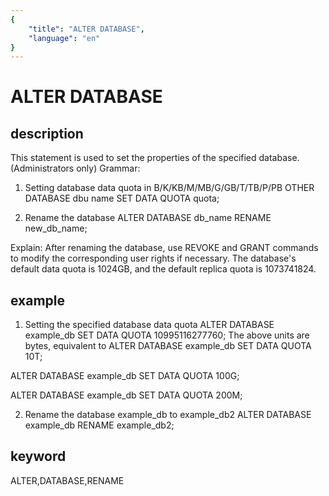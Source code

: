 ```yaml
---
{
    "title": "ALTER DATABASE",
    "language": "en"
}
---
```


<!-- 
Licensed to the Apache Software Foundation (ASF) under one
or more contributor license agreements.  See the NOTICE file
distributed with this work for additional information
regarding copyright ownership.  The ASF licenses this file
to you under the Apache License, Version 2.0 (the
"License"); you may not use this file except in compliance
with the License.  You may obtain a copy of the License at

  http://www.apache.org/licenses/LICENSE-2.0

Unless required by applicable law or agreed to in writing,
software distributed under the License is distributed on an
"AS IS" BASIS, WITHOUT WARRANTIES OR CONDITIONS OF ANY
KIND, either express or implied.  See the License for the
specific language governing permissions and limitations
under the License.
-->

# ALTER DATABASE
## description
This statement is used to set the properties of the specified database. (Administrators only)
Grammar:
1) Setting database data quota in B/K/KB/M/MB/G/GB/T/TB/P/PB
OTHER DATABASE dbu name SET DATA QUOTA quota;

2) Rename the database
ALTER DATABASE db_name RENAME new_db_name;

Explain:
After renaming the database, use REVOKE and GRANT commands to modify the corresponding user rights if necessary.
The database's default data quota is 1024GB, and the default replica quota is 1073741824.

## example
1. Setting the specified database data quota
ALTER DATABASE example_db SET DATA QUOTA 10995116277760;
The above units are bytes, equivalent to
ALTER DATABASE example_db SET DATA QUOTA 10T;

ALTER DATABASE example_db SET DATA QUOTA 100G;

ALTER DATABASE example_db SET DATA QUOTA 200M;

2. Rename the database example_db to example_db2
ALTER DATABASE example_db RENAME example_db2;

## keyword
ALTER,DATABASE,RENAME


